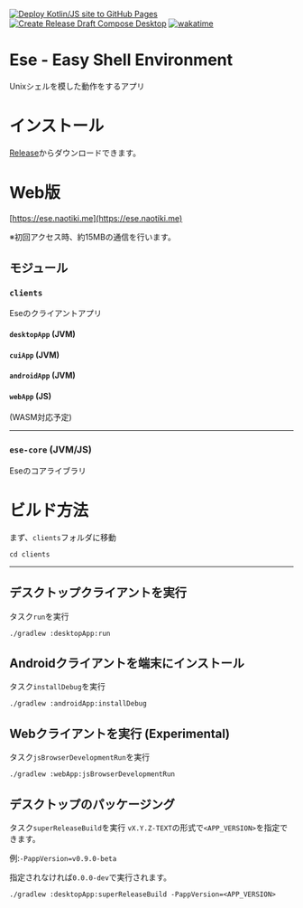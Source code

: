 [![Deploy Kotlin/JS site to GitHub Pages](https://github.com/naotiki/Ese/actions/workflows/deploy-pages.yml/badge.svg)](https://github.com/naotiki/Ese/actions/workflows/deploy-pages.yml)
[![Create Release Draft Compose Desktop](https://github.com/naotiki/Ese/actions/workflows/create-release.yml/badge.svg)](https://github.com/naotiki/Ese/actions/workflows/create-release.yml)
[![wakatime](https://wakatime.com/badge/user/bf61991c-7011-4554-8d9b-4ba9607950b4/project/7daf90b6-0f44-4caf-a555-bb87f3f69617.svg)](https://wakatime.com/badge/user/bf61991c-7011-4554-8d9b-4ba9607950b4/project/7daf90b6-0f44-4caf-a555-bb87f3f69617)
# Ese - Easy Shell Environment 
Unixシェルを模した動作をするアプリ
# インストール
[Release](https://github.com/naotiki/Ese/releases/latest)からダウンロードできます。
# Web版
[https://ese.naotiki.me](https://ese.naotiki.me)

※初回アクセス時、約15MBの通信を行います。
## モジュール
### `clients`
Eseのクライアントアプリ
#### `desktopApp` (JVM)
#### `cuiApp` (JVM)
#### `androidApp` (JVM)
#### `webApp` (JS)
(WASM対応予定)

---
### `ese-core` (JVM/JS)
Eseのコアライブラリ

# ビルド方法
まず、`clients`フォルダに移動
```shell
cd clients
```
---
## デスクトップクライアントを実行
タスク`run`を実行
```shell
./gradlew :desktopApp:run
```
## Androidクライアントを端末にインストール
タスク`installDebug`を実行
```shell
./gradlew :androidApp:installDebug
```
## Webクライアントを実行 (Experimental)
タスク`jsBrowserDevelopmentRun`を実行
```shell
./gradlew :webApp:jsBrowserDevelopmentRun
```
## デスクトップのパッケージング
タスク`superReleaseBuild`を実行
`vX.Y.Z-TEXT`の形式で`<APP_VERSION>`を指定できます。

例:`-PappVersion=v0.9.0-beta`

指定されなければ`0.0.0-dev`で実行されます。
```shell
./gradlew :desktopApp:superReleaseBuild -PappVersion=<APP_VERSION>
```